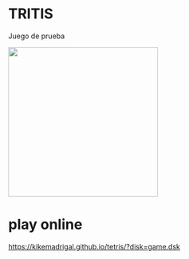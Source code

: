 # TRITIS

Juego de prueba

<img src="docs/image.JPG" width="300">

# play online

https://kikemadrigal.github.io/tetris/?disk=game.dsk
